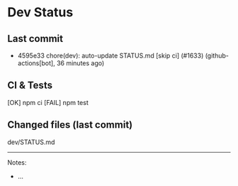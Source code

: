# Dev Status

## Last commit
- 4595e33 chore(dev): auto-update STATUS.md [skip ci] (#1633) (github-actions[bot], 36 minutes ago)
## CI & Tests
[OK] npm ci
[FAIL] npm test

## Changed files (last commit)
dev/STATUS.md

---
Notes:
- ...
